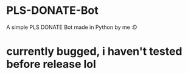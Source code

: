# PLS-DONATE-Bot
A simple PLS DONATE Bot made in Python by me :D

# currently bugged, i haven't tested before release lol
